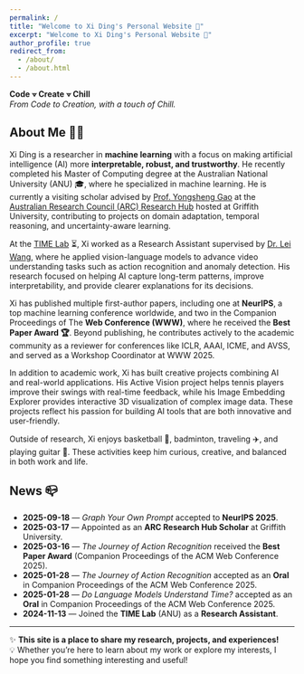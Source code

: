 ```yaml
---
permalink: /
title: "Welcome to Xi Ding's Personal Website 👋"
excerpt: "Welcome to Xi Ding's Personal Website 👋"
author_profile: true
redirect_from: 
  - /about/
  - /about.html
---
```

**Code ⟇ Create ⟇ Chill**  
*From Code to Creation, with a touch of Chill.*

## About Me 🏄‍♂️ 
Xi Ding is a researcher in **machine learning** with a focus on making artificial intelligence (AI) more **interpretable, robust, and trustworthy**. He recently completed his Master of Computing degree at the Australian National University (ANU) 🎓, where he specialized in machine learning. He is currently a visiting scholar advised by [Prof. Yongsheng Gao](https://experts.griffith.edu.au/19112-yongsheng-gao) at the [Australian Research Council (ARC) Research Hub](https://www.griffith.edu.au/griffith-sciences/farming-productivity) hosted at Griffith University, contributing to projects on domain adaptation, temporal reasoning, and uncertainty-aware learning.  

At the [TIME Lab](https://time.griffith.edu.au/) ⏳, Xi worked as a Research Assistant supervised by [Dr. Lei Wang](https://leiwangr.github.io/), where he applied vision-language models to advance video understanding tasks such as action recognition and anomaly detection. His research focused on helping AI capture long-term patterns, improve interpretability, and provide clearer explanations for its decisions.   

Xi has published multiple first-author papers, including one at **NeurIPS**, a top machine learning conference worldwide, and two in the Companion Proceedings of The **Web Conference (WWW)**, where he received the **Best Paper Award 🏆**. Beyond publishing, he contributes actively to the academic community as a reviewer for conferences like ICLR, AAAI, ICME, and AVSS, and served as a Workshop Coordinator at WWW 2025.

In addition to academic work, Xi has built creative projects combining AI and real-world applications. His Active Vision project helps tennis players improve their swings with real-time feedback, while his Image Embedding Explorer provides interactive 3D visualization of complex image data. These projects reflect his passion for building AI tools that are both innovative and user-friendly.  

Outside of research, Xi enjoys basketball 🏀, badminton, traveling ✈️, and playing guitar 🎸. These activities keep him curious, creative, and balanced in both work and life.  

## News 📪

- **2025-09-18** — *Graph Your Own Prompt* accepted to **NeurIPS 2025**.
- **2025-03-17** — Appointed as an **ARC Research Hub Scholar** at Griffith University.
- **2025-03-16** — *The Journey of Action Recognition* received the **Best Paper Award** (Companion Proceedings of the ACM Web Conference 2025).
- **2025-01-28** — *The Journey of Action Recognition* accepted as an **Oral** in Companion Proceedings of the ACM Web Conference 2025.
- **2025-01-28** — *Do Language Models Understand Time?* accepted as an **Oral** in Companion Proceedings of the ACM Web Conference 2025.
- **2024-11-13** — Joined the **TIME Lab** (ANU) as a **Research Assistant**.

---
✨ **This site is a place to share my research, projects, and experiences!**  
💡 Whether you’re here to learn about my work or explore my interests, I hope you find something interesting and useful! 

<!-- ## News 📪

<div style="display: flex; align-items: center; margin-bottom: 1.5rem;">
  <img src="/images/ar.gif" alt="The Journey of Action Recognition" width="120" />
  <div style="margin-left: 1rem;">
    Ding, X., Wang, L. “The Journey of Action Recognition.”  
    Accepted by Companion Proceedings of the ACM Web Conference 2025 (Oral, Best Paper Award)
  </div>
</div>

<div style="display: flex; align-items: center; margin-bottom: 1.5rem;">
  <img src="/images/vlm.png" alt="Do Language Models Understand Time?" width="120" />
  <div style="margin-left: 1rem;">
    Ding, X., Wang, L. “Do Language Models Understand Time?”  
    Companion Proceedings of the ACM Web Conference 2025 (Oral)
  </div>
</div>

<div style="display: flex; align-items: center; margin-bottom: 1.5rem;">
  <img src="/images/vadlm.png" alt="Quo Vadis, Anomaly Detection?" width="120" />
  <div style="margin-left: 1rem;">
    Ding, X., Wang, L. “Quo Vadis, Anomaly Detection? LLMs and VLMs in the Spotlight.”  
    arXiv preprint (2024)
  </div>
</div> 

<div style="display: flex; align-items: flex-start; margin-bottom: 1.5rem;">
  <img src="/images/ar.gif" alt="The Journey of Action Recognition" width="120" />
  <div style="margin-left: 1rem;">
    Ding, X., Wang, L. “The Journey of Action Recognition.”  
    Companion Proceedings of the ACM Web Conference 2025 (Oral, Best Paper Award)
  </div>
</div>

<div style="display: flex; align-items: flex-start; margin-bottom: 1.5rem;">
  <img src="/images/vlm.png" alt="Do Language Models Understand Time?" width="120" />
  <div style="margin-left: 1rem;">
    Ding, X., Wang, L. “Do Language Models Understand Time?”  
    Companion Proceedings of the ACM Web Conference 2025 (Oral)
  </div>
</div>

<div style="display: flex; align-items: flex-start; margin-bottom: 1.5rem;">
  <img src="/images/vadlm.png" alt="Quo Vadis, Anomaly Detection?" width="120" />
  <div style="margin-left: 1rem;">
    Ding, X., Wang, L. “Quo Vadis, Anomaly Detection? LLMs and VLMs in the Spotlight.”  
    arXiv preprint (2024) 
  </div>
</div> -->


